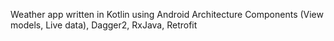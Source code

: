 Weather app written in Kotlin using Android Architecture Components (View models, Live data), Dagger2, RxJava, Retrofit
